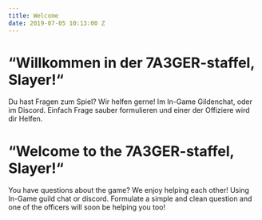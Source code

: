 ```yaml
---
title: Welcome
date: 2019-07-05 10:13:00 Z
---
```


# “Willkommen in der 7A3GER-staffel, Slayer!“

Du hast Fragen zum Spiel? Wir helfen gerne! Im In-Game Gildenchat, oder im Discord. Einfach Frage sauber formulieren und einer der Offiziere wird dir Helfen.

# “Welcome to the 7A3GER-staffel, Slayer!“
You have questions about the game? We enjoy helping each other! Using In-Game guild chat or discord. Formulate a simple and clean question and one of the officers will soon be helping you too!
